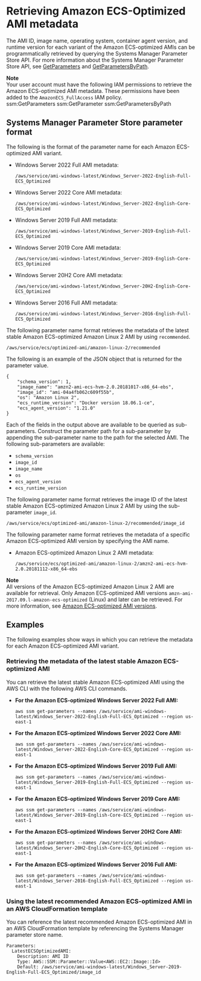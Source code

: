 # Retrieving Amazon ECS\-Optimized AMI metadata<a name="retrieve-ecs-optimized_windows_AMI"></a>

The AMI ID, image name, operating system, container agent version, and runtime version for each variant of the Amazon ECS\-optimized AMIs can be programmatically retrieved by querying the Systems Manager Parameter Store API\. For more information about the Systems Manager Parameter Store API, see [GetParameters](https://docs.aws.amazon.com/systems-manager/latest/APIReference/API_GetParameters.html) and [GetParametersByPath](https://docs.aws.amazon.com/systems-manager/latest/APIReference/API_GetParametersByPath.html)\.

**Note**  
Your user account must have the following IAM permissions to retrieve the Amazon ECS\-optimized AMI metadata\. These permissions have been added to the `AmazonECS_FullAccess` IAM policy\.  
ssm:GetParameters
ssm:GetParameter
ssm:GetParametersByPath

## Systems Manager Parameter Store parameter format<a name="ecs-optimized-ami-parameter-format"></a>

The following is the format of the parameter name for each Amazon ECS\-optimized AMI variant\.
+ Windows Server 2022 Full AMI metadata:

  ```
  /aws/service/ami-windows-latest/Windows_Server-2022-English-Full-ECS_Optimized
  ```
+ Windows Server 2022 Core AMI metadata:

  ```
  /aws/service/ami-windows-latest/Windows_Server-2022-English-Core-ECS_Optimized
  ```
+ Windows Server 2019 Full AMI metadata:

  ```
  /aws/service/ami-windows-latest/Windows_Server-2019-English-Full-ECS_Optimized
  ```
+ Windows Server 2019 Core AMI metadata:

  ```
  /aws/service/ami-windows-latest/Windows_Server-2019-English-Core-ECS_Optimized
  ```
+ Windows Server 20H2 Core AMI metadata:

  ```
  /aws/service/ami-windows-latest/Windows_Server-20H2-English-Core-ECS_Optimized
  ```
+ Windows Server 2016 Full AMI metadata:

  ```
  /aws/service/ami-windows-latest/Windows_Server-2016-English-Full-ECS_Optimized
  ```

The following parameter name format retrieves the metadata of the latest stable Amazon ECS\-optimized Amazon Linux 2 AMI by using `recommended`\.

```
/aws/service/ecs/optimized-ami/amazon-linux-2/recommended
```

The following is an example of the JSON object that is returned for the parameter value\.

```
{
	"schema_version": 1,
	"image_name": "amzn2-ami-ecs-hvm-2.0.20181017-x86_64-ebs",
	"image_id": "ami-04a4fb062c609f55b",
	"os": "Amazon Linux 2",
	"ecs_runtime_version": "Docker version 18.06.1-ce",
	"ecs_agent_version": "1.21.0"
}
```

Each of the fields in the output above are available to be queried as sub\-parameters\. Construct the parameter path for a sub\-parameter by appending the sub\-parameter name to the path for the selected AMI\. The following sub\-parameters are available:
+ `schema_version`
+ `image_id`
+ `image_name`
+ `os`
+ `ecs_agent_version`
+ `ecs_runtime_version`

The following parameter name format retrieves the image ID of the latest stable Amazon ECS\-optimized Amazon Linux 2 AMI by using the sub\-parameter `image_id`\.

```
/aws/service/ecs/optimized-ami/amazon-linux-2/recommended/image_id
```

The following parameter name format retrieves the metadata of a specific Amazon ECS\-optimized AMI version by specifying the AMI name\.
+ Amazon ECS\-optimized Amazon Linux 2 AMI metadata:

  ```
  /aws/service/ecs/optimized-ami/amazon-linux-2/amzn2-ami-ecs-hvm-2.0.20181112-x86_64-ebs
  ```

**Note**  
All versions of the Amazon ECS\-optimized Amazon Linux 2 AMI are available for retrieval\. Only Amazon ECS\-optimized AMI versions `amzn-ami-2017.09.l-amazon-ecs-optimized` \(Linux\) and later can be retrieved\. For more information, see [Amazon ECS\-optimized AMI versions](ecs-ami-versions.md)\.

## Examples<a name="ecs-optimized-ami-windows-parameter-examples"></a>

The following examples show ways in which you can retrieve the metadata for each Amazon ECS\-optimized AMI variant\.

### Retrieving the metadata of the latest stable Amazon ECS\-optimized AMI<a name="ecs-optimized-ami-windows-parameter-examples-1"></a>

You can retrieve the latest stable Amazon ECS\-optimized AMI using the AWS CLI with the following AWS CLI commands\.
+ **For the Amazon ECS\-optimized Windows Server 2022 Full AMI:**

  ```
  aws ssm get-parameters --names /aws/service/ami-windows-latest/Windows_Server-2022-English-Full-ECS_Optimized --region us-east-1
  ```
+ **For the Amazon ECS\-optimized Windows Server 2022 Core AMI:**

  ```
  aws ssm get-parameters --names /aws/service/ami-windows-latest/Windows_Server-2022-English-Core-ECS_Optimized --region us-east-1
  ```
+ **For the Amazon ECS\-optimized Windows Server 2019 Full AMI:**

  ```
  aws ssm get-parameters --names /aws/service/ami-windows-latest/Windows_Server-2019-English-Full-ECS_Optimized --region us-east-1
  ```
+ **For the Amazon ECS\-optimized Windows Server 2019 Core AMI:**

  ```
  aws ssm get-parameters --names /aws/service/ami-windows-latest/Windows_Server-2019-English-Core-ECS_Optimized --region us-east-1
  ```
+ **For the Amazon ECS\-optimized Windows Server 20H2 Core AMI:**

  ```
  aws ssm get-parameters --names /aws/service/ami-windows-latest/Windows_Server-20H2-English-Core-ECS_Optimized --region us-east-1
  ```
+ **For the Amazon ECS\-optimized Windows Server 2016 Full AMI:**

  ```
  aws ssm get-parameters --names /aws/service/ami-windows-latest/Windows_Server-2016-English-Full-ECS_Optimized --region us-east-1
  ```

### Using the latest recommended Amazon ECS\-optimized AMI in an AWS CloudFormation template<a name="ecs-optimized-ami-windows-parameter-examples-5"></a>

You can reference the latest recommended Amazon ECS\-optimized AMI in an AWS CloudFormation template by referencing the Systems Manager parameter store name\.

```
Parameters:
  LatestECSOptimizedAMI:
    Description: AMI ID
    Type: AWS::SSM::Parameter::Value<AWS::EC2::Image::Id>
    Default: /aws/service/ami-windows-latest/Windows_Server-2019-English-Full-ECS_Optimized/image_id
```
